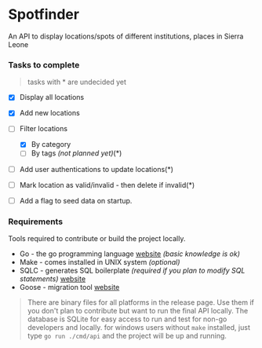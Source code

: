 # Spotfinder

An API to display locations/spots of different institutions, places in Sierra Leone

### Tasks to complete
> tasks with * are undecided yet

- [X] Display all locations
- [X] Add new locations
- [ ] Filter locations
  - [X] By category
  - [ ] By tags _(not planned yet)_(*)
- [ ] Add user authentications to update locations(*)
- [ ] Mark location as valid/invalid - then delete if invalid(*)
- [ ] Add a flag to seed data on startup.


### Requirements
Tools required to contribute or build the project locally.

- Go - the go programming language [website](https://go.dev) _(basic knowledge is ok)_
- Make - comes installed in UNIX system _(optional)_
- SQLC - generates SQL boilerplate _(required if you plan to modify SQL statements)_ [website](https://sqlc.dev)
- Goose - migration tool [website](https://pressly.github.io/goose/)

> There are binary files for all platforms in the release page. Use them if you don't plan to contribute but want to run the final API locally.
> The database is SQLite for easy access to run and test for non-go developers and locally.
> for windows users without `make` installed, just type `go run ./cmd/api` and the project will be up and running.

